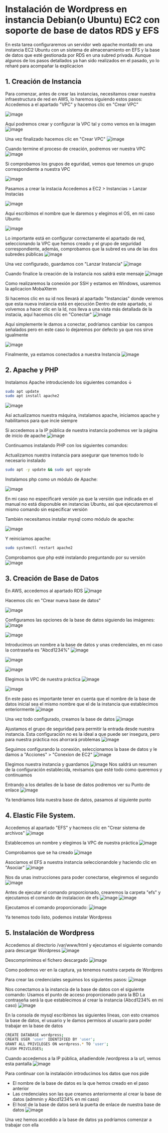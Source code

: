 # Instalación de Wordpress en instancia Debian(o Ubuntu) EC2 con soporte de base de datos RDS y EFS
En esta tarea configuraremos un servidor web apache montado en una instancia EC2 Ubuntu con un sistema de almacenamiento en EFS y la base de datos que esté gestionada por RDS en una subred privada.
Aunque algunos de los pasos detallados ya han sido realizados en el pasado, yo lo reharé para acompañar la explicacion

## 1. Creación de Instancia
Para comenzar, antes de crear las instancias, necesitamos crear nuestra infraestructura de red en AWS, lo haremos siguiendo estos pasos:
Accedemos a el apartado "VPC" y hacemos clic en "Crear VPC"

![image](https://github.com/user-attachments/assets/2588440f-92cc-4d9a-916c-82835abc95b2)

Aquí podremos crear y configurar la VPC tal y como vemos en la imagen
![image](https://github.com/user-attachments/assets/4683d3c1-34cb-49e3-9c56-f6c8b9f62df9)

Una vez finalizado hacemos clic en "Crear VPC" ![image](https://github.com/user-attachments/assets/5a7ffa5b-1fcd-40e4-9d02-b95e616b4741)

Cuando termine el proceso de creación, podremos ver nuestra VPC
![image](https://github.com/user-attachments/assets/4c4a8608-eda9-485e-9ef0-cbbfb365223d)

Si comprobamos los grupos de eguridad, vemos que tenemos un grupo correspondiente a nuestra VPC

![image](https://github.com/user-attachments/assets/13a82203-2b63-44e1-9943-e9fc942317f0)

Pasamos a crear la instacia
Accedemos a EC2 > Instancias > Lanzar Instacias

![image](https://github.com/user-attachments/assets/919e210f-1137-4b47-8566-28b1c1ae9ac7)

Aquí escribimos el nombre que le daremos y elegimos el OS, en mi caso Ubuntu

![image](https://github.com/user-attachments/assets/1bca42ec-5893-41f4-bd23-88c123e427ac)


Lo importante está en configurar correctamente el apartado de red, seleccionando la VPC que hemos creado y el grupo de seguridad correspondiente, además, comprobamos que la subred es una de las dos subredes públicas
![image](https://github.com/user-attachments/assets/064d962e-dc1b-4d5b-910f-5ae6a1e89bdf)

Una vez configurado, guardamos con "Lanzar Instancia" ![image](https://github.com/user-attachments/assets/fb9247cb-5cb7-430d-b11a-c1a60a0421b0)

Cuando finalice la creación de la instancia nos saldrá este mensaje
![image](https://github.com/user-attachments/assets/f246e3b6-6c21-43fe-8a92-7250e50d298d)

Como realizaremos la conexión por SSH y estamos en Windows, usaremos la aplicacion MobaXterm

Si hacemos clic en su id nos llevará al apartado "Instancias" donde veremos que esta nueva instancia está en ejecución
Dentro de este apartado, si volvemos a hacer clic en la Id, nos lleva a una vista más detallada de la instacia, aquí hacemos clic en "Conectar"
![image](https://github.com/user-attachments/assets/8d1a1275-1131-47b2-8e3c-a2a80b121e5c)

Aquí simplemente le damos a conectar, podríamos cambiar los campos señalados pero en este caso lo dejaremos por defecto ya que nos sirve igualmente

![image](https://github.com/user-attachments/assets/ba3b90eb-912f-40cf-8700-74860903ae3d)

Finalmente, ya estamos conectados a nuestra Instancia
![image](https://github.com/user-attachments/assets/986aedbc-b1e6-4f7b-9245-dc585aa61ee4)

## 2. Apache y PHP
Instalamos Apache introduciendo los siguientes comandos ↓
```bash
sudo apt update
sudo apt install apache2
```
![image](https://github.com/user-attachments/assets/997e8850-16ed-4b00-8b63-46e5a886e3e8)

Así actualizamos nuestra máquina, instalamos apache, iniciamos apache y habilitamos para que incie siempre

Si accedemos a la IP pública de nuestra instancia podremos ver la página de inicio de apache
![image](https://github.com/user-attachments/assets/b5d4e424-0657-49f7-9788-963daf62a413)


Continuamos instalando PHP con los siguientes comandos:

Actualizamos nuestra instancia para asegurar que tenemos todo lo necesario instalado 
```bash
sudo apt -y update && sudo apt upgrade
```

Instalamos php como un módulo de Apache:

![image](https://github.com/user-attachments/assets/6dd93d02-9245-4159-83b4-f85bac34718f)

En mi caso no especificaré versión ya que la versión que indicada en el manual no está disponuble en instancias Ubuntu, así que ejecutaremos el mismo comando sin especificar versión


También necesitamos instalar mysql como módulo de apache:

![image](https://github.com/user-attachments/assets/f6a9abb1-c2d2-45e0-ac6b-d52e6ef2a769)


Y reiniciamos apache:
```bash
sudo systemctl restart apache2
```

Comprobamos que php esté instalando preguntando por su versión
![image](https://github.com/user-attachments/assets/e7e88eef-f772-41da-8b49-0bc4c41fe310)


## 3. Creación de Base de Datos
En AWS, accedemos al apartado RDS
![image](https://github.com/user-attachments/assets/958d1d7d-7b74-4f1b-9b21-882ceb36d679)

Hacemos clic en "Crear nueva base de datos"

![image](https://github.com/user-attachments/assets/01ac0695-d589-4a12-a7b6-e6b72ae6c95f)

Configuramos las opciones de la base de datos siguiendo las imágenes:
![image](https://github.com/user-attachments/assets/ef83df94-cfd9-4e67-b058-ef48032a4490)

![image](https://github.com/user-attachments/assets/84a65d1e-b789-4772-b739-bd43f6d543fa)

Introducimos un nombre a la base de datos y unas credenciales, en mi caso la contraseña es "Abcd1234%"
![image](https://github.com/user-attachments/assets/48b55277-ace2-4f03-b4bf-cdf7c3d95402)

![image](https://github.com/user-attachments/assets/c809b1fa-59d5-4468-9c47-4742d9fb96f8)

![image](https://github.com/user-attachments/assets/7a8fbe97-a745-4828-8f4d-929ba51b6caf)

Elegimos la VPC de nuestra práctica
![image](https://github.com/user-attachments/assets/d167808b-55e7-443f-95bc-c027e6f204ff)

![image](https://github.com/user-attachments/assets/0f863016-6929-4464-aee1-5a18be15b584)

En este paso es importante tener en cuenta que el nombre de la base de datos inicial sea el mismo nombre que el de la instancia que establecimos enteriormente 
![image](https://github.com/user-attachments/assets/57dab83d-8522-4d75-98c4-8de48764291e)

Una vez todo configurado, creamos la base de datos ![image](https://github.com/user-attachments/assets/45a433ae-9ba5-4231-bc70-b555c27dc617)

Ajustamos el grupo de seguridad para permitir la entrada desde nuestra instancia.
Esta configuración no es la ideal a que puede ser insegura, pero para nuestra práctica nos ahorrará problemas
![image](https://github.com/user-attachments/assets/8adbcfcd-53d0-46ca-9a0b-9ad9d72d05d4)

Seguimos configurando la conexión, seleccionamos la base de datos y le damos a "Acciones" > "Conexion de EC2" 
![image](https://github.com/user-attachments/assets/8f57f6d8-94d0-404e-a72b-e45f1ec90e81)

Elegimos nuestra instancia y guardamos
![image](https://github.com/user-attachments/assets/1eb15f70-5c11-4d81-8316-0344eed68f53)
Nos saldrá un resumen de la configuración establecida, revisamos que esté todo como queremos y continuamos

Entrando a los detalles de la base de datos podremos ver su Punto de enlace
![image](https://github.com/user-attachments/assets/95872bd4-8a2c-47a9-be27-c09c77d1cacb)

Ya tendríamos lista nuestra base de datos, pasamos al siguiente punto


## 4. Elastic File System.
Accedemos al apartado "EFS" y hacmeos clic en "Crear sistema de archivos"
![image](https://github.com/user-attachments/assets/60fc08a5-3350-49bc-90ea-f5e31209d2f5)

Establecemos un nombre y elegimos la VPC de nuestra práctica
![image](https://github.com/user-attachments/assets/c8751d21-49c1-483b-a2bc-d17283d6901b)

Comprobamos que se ha creado
![image](https://github.com/user-attachments/assets/e394beab-c70b-4eb0-8556-8882431c8012)

Asociamos el EFS a nuestra instancia seleccionandole y haciendo clic en "Asociar"
![image](https://github.com/user-attachments/assets/98c8026d-a96a-49ab-bfdd-ec0f8980def6)

Nos da unas instrucciones para poder conectarse, elegiremos el segundo
![image](https://github.com/user-attachments/assets/4a47863b-6f1d-4e1a-8271-1255360c78d1)

Antes de ejecutar el comando proporcionado, crearemos la carpeta "efs" y ejecutamos el comando de instalacion de efs
![image](https://github.com/user-attachments/assets/5c94b741-4a3d-4ce7-a45b-85b84bfc0f24)
![image](https://github.com/user-attachments/assets/717d1f81-7fde-4d95-a420-94a52265ff53)

Ejecutamos el comando proporcionado:
![image](https://github.com/user-attachments/assets/e29f4471-03de-4667-b946-7a34785b9dd2)

Ya tenemos todo listo, podemos instalar Wordpress

## 5. Instalación de Wordpress
Accedemos al directorio /var/www/html y ejecutamos el siguiente comando para descargar Wordpress
![image](https://github.com/user-attachments/assets/a7b93ac3-6398-4ba2-902e-7f740082a321)

Descomprimimos el fichero descargado
![image](https://github.com/user-attachments/assets/34518fe4-4f38-4b56-ab7f-52651cc0dd73)

Como podemos ver en la captura, ya tenemos nuestra carpeta de Wordpres

Para crear las credenciales seguimos los siguientes pasos:
![image](https://github.com/user-attachments/assets/99e50b50-877d-4d65-8398-20ab691dd90c)

Nos conectamos a la instancia de la base de datos con el siguiente comando:
Usamos el punto de acceso proporcionado para la BD
La contraseña será la que establecimos al crear la instancia (Abcd1234% en mi caso)
![image](https://github.com/user-attachments/assets/ace676cb-d897-43a5-a1aa-783afd56586a)

En la consola de mysql escribimos las siguientes líneas, con esto creamos la base de datos, el usuario y le damos permisos al usuario para poder trabajar en la base de datos
```bash
CREATE DATABASE wordpress; 
CREATE USER 'user' IDENTIFIED BY 'user'; 
GRANT ALL PRIVILEGES ON wordpress.* TO 'user'; 
FLUSH PRIVILEGES;
```

Cuando accedemos a la IP pública, añadiendole /wordpress a la url, vemos esta pantalla
![image](https://github.com/user-attachments/assets/429d7c53-f0bb-4747-bbdc-a5d4e6b18a5f)

Para continuar con la instalación introducimos los datos que nos pide
- El nombre de la base de datos es la que hemos creado en el paso anterior
- Las credenciales son las que creamos anteriormente al crear la base de datos (admmin y Abcd1234% en mi caso)
- El host de la base de datos será la puerta de enlace de nuestra base de datos
![image](https://github.com/user-attachments/assets/fade0dd1-b328-40f2-ba2d-62bd966099d8)

Una vez hemos accedido a la base de datos ya podríamos comenzar a trabajar con ella



